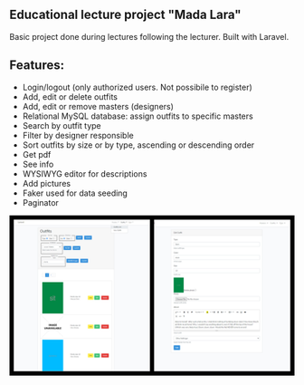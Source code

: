 ## Educational lecture project "Mada Lara"
Basic project done during lectures following the lecturer.
Built with Laravel.

## Features:
- Login/logout (only authorized users. Not possibile to register)
- Add, edit or delete outfits
- Add, edit or remove masters (designers)
- Relational MySQL database: assign outfits to specific masters
- Search by outfit type
- Filter by designer responsible
- Sort outfits by size or by type, ascending or descending order
- Get pdf
- See info
- WYSIWYG editor for descriptions
- Add pictures
- Faker used for data seeding
- Paginator

![collage](./public/collage.jpg)
